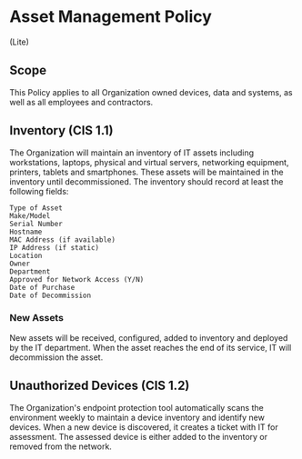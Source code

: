 # Asset Management Policy
(Lite)
## Scope
This Policy applies to all Organization owned devices, data and systems, as well as all employees and contractors.
## Inventory (CIS 1.1)
The Organization will maintain an inventory of IT assets including workstations, laptops, physical and virtual servers, networking equipment, printers, tablets and smartphones. These assets will be maintained in the inventory until decommissioned. The inventory should record at least the following fields:

    Type of Asset
    Make/Model
    Serial Number
    Hostname
    MAC Address (if available)
    IP Address (if static)
    Location
    Owner
    Department
    Approved for Network Access (Y/N)
    Date of Purchase
    Date of Decommission

### New Assets
New assets will be received, configured, added to inventory and deployed by the IT department. When the asset reaches the end of its service, IT will decommission the asset.

## Unauthorized Devices (CIS 1.2)
The Organization's endpoint protection tool automatically scans the environment weekly to maintain a device inventory and identify new devices.  When a new device is discovered, it creates a ticket with IT for assessment.  The assessed device is either added to the inventory or removed from the network.